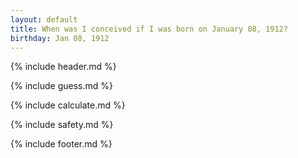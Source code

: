 ```yaml
---
layout: default
title: When was I conceived if I was born on January 08, 1912?
birthday: Jan 08, 1912
---
```


{% include header.md %}

{% include guess.md %}

{% include calculate.md %}

{% include safety.md %}

{% include footer.md %}



